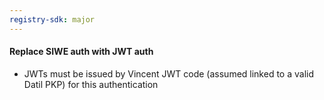 ```yaml
---
registry-sdk: major
---
```


#### Replace SIWE auth with JWT auth

- JWTs must be issued by Vincent JWT code (assumed linked to a valid Datil PKP) for this authentication
